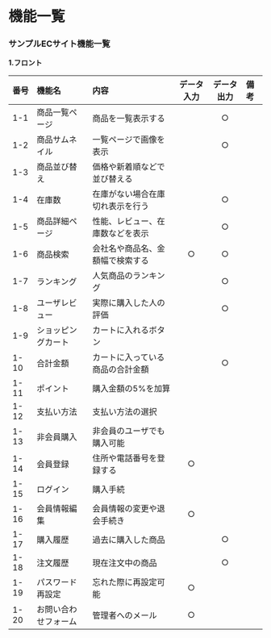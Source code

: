 # 機能一覧
### サンプルECサイト機能一覧
**1.フロント**

|番号|機能名|内容|データ入力|データ出力|備考|
|:---|:---|:---|:---:|:---:|:---|
|1-1|商品一覧ページ|商品を一覧表示する||○||
|1-2|商品サムネイル|一覧ページで画像を表示||○||
|1-3|商品並び替え|価格や新着順などで並び替える||||
|1-4|在庫数|在庫がない場合在庫切れ表示を行う||○||
|1-5|商品詳細ページ|性能、レビュー、在庫数などを表示||○||
|1-6|商品検索|会社名や商品名、金額幅で検索する|○|○||
|1-7|ランキング|人気商品のランキング||○||
|1-8|ユーザレビュー|実際に購入した人の評価||○||
|1-9|ショッピングカート|カートに入れるボタン||||
|1-10|合計金額|カートに入っている商品の合計金額||○||
|1-11|ポイント|購入金額の5%を加算||||
|1-12|支払い方法|支払い方法の選択||||
|1-13|非会員購入|非会員のユーザでも購入可能||||
|1-14|会員登録|住所や電話番号を登録する|○|||
|1-15|ログイン|購入手続||||
|1-16|会員情報編集|会員情報の変更や退会手続き|○|||
|1-17|購入履歴|過去に購入した商品||○||
|1-18|注文履歴|現在注文中の商品||○||
|1-19|パスワード再設定|忘れた際に再設定可能|○|||
|1-20|お問い合わせフォーム|管理者へのメール|○|||
